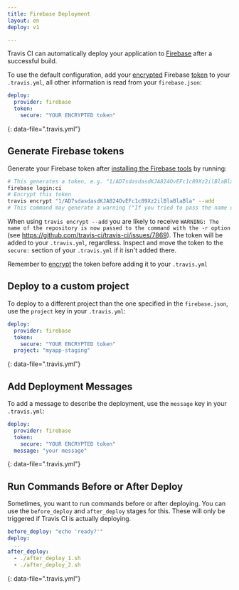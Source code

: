 ```yaml
---
title: Firebase Deployment
layout: en
deploy: v1

---
```




Travis CI can automatically deploy your application to [Firebase](https://firebase.google.com/)
after a successful build.

To use the default configuration, add your [encrypted](/user/encryption-keys/#usage) Firebase [token](/user/deployment/firebase/#generating-your-firebase-token) to your `.travis.yml`, all other information is read from your `firebase.json`:

```yaml
deploy:
  provider: firebase
  token:
    secure: "YOUR ENCRYPTED token"
```
{: data-file=".travis.yml"}

## Generate Firebase tokens

Generate your Firebase token after [installing the Firebase tools](https://github.com/firebase/firebase-tools#installation) by running:

```bash
# This generates a token, e.g. "1/AD7sdasdasdKJA824OvEFc1c89Xz2ilBlaBlaBla"
firebase login:ci
# Encrypt this token
travis encrypt "1/AD7sdasdasdKJA824OvEFc1c89Xz2ilBlaBlaBla" --add
# This command may generate a warning ("If you tried to pass the name of the repository as the first argument, you probably won't get the results you wanted"). You can ignore it.
```
When using `travis encrypt --add` you are likely to receive `WARNING: The name of the repository is now passed to the command with the -r option` (see https://github.com/travis-ci/travis-ci/issues/7869). The token will be added to your `.travis.yml`, regardless. Inspect and move the token to the `secure:` section of your `.travis.yml` if it isn't added there.

Remember to [encrypt](/user/encryption-keys/#usage) the token before adding it to your `.travis.yml`

## Deploy to a custom project

To deploy to a different project than the one specified in the `firebase.json`, use the `project` key in your `.travis.yml`:

```yaml
deploy:
  provider: firebase
  token:
    secure: "YOUR ENCRYPTED token"
  project: "myapp-staging"
```
{: data-file=".travis.yml"}

## Add Deployment Messages 

To add a message to describe the deployment, use the `message` key in your `.travis.yml`:

```yaml
deploy:
  provider: firebase
  token:
    secure: "YOUR ENCRYPTED token"
  message: "your message"
```
{: data-file=".travis.yml"}

## Run Commands Before or After Deploy

Sometimes, you want to run commands before or after deploying. You can use
the `before_deploy` and `after_deploy` stages for this. These will only be
triggered if Travis CI is actually deploying.

```yaml
before_deploy: "echo 'ready?'"
deploy:
  ..
after_deploy:
  - ./after_deploy_1.sh
  - ./after_deploy_2.sh
```
{: data-file=".travis.yml"}
